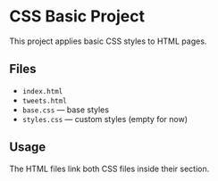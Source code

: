 # CSS Basic Project

This project applies basic CSS styles to HTML pages.

## Files

- `index.html`
- `tweets.html`
- `base.css` — base styles
- `styles.css` — custom styles (empty for now)

## Usage

The HTML files link both CSS files inside their <head> section.
